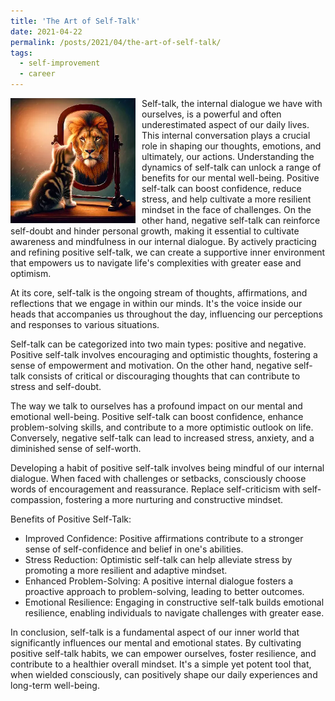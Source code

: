 ```yaml
---
title: 'The Art of Self-Talk'
date: 2021-04-22
permalink: /posts/2021/04/the-art-of-self-talk/
tags:
  - self-improvement
  - career
---
```


<img width="200" alt="peacock" src="/images/posts/the-art-of-self-talk.webp" style="float: left; margin-right: 10px;" /> Self-talk, the internal dialogue we have with ourselves, is a powerful and often underestimated aspect of our daily lives. This internal conversation plays a crucial role in shaping our thoughts, emotions, and ultimately, our actions. Understanding the dynamics of self-talk can unlock a range of benefits for our mental well-being. Positive self-talk can boost confidence, reduce stress, and help cultivate a more resilient mindset in the face of challenges. On the other hand, negative self-talk can reinforce self-doubt and hinder personal growth, making it essential to cultivate awareness and mindfulness in our internal dialogue. By actively practicing and refining positive self-talk, we can create a supportive inner environment that empowers us to navigate life's complexities with greater ease and optimism.

At its core, self-talk is the ongoing stream of thoughts, affirmations, and reflections that we engage in within our minds. It's the voice inside our heads that accompanies us throughout the day, influencing our perceptions and responses to various situations.

Self-talk can be categorized into two main types: positive and negative. Positive self-talk involves encouraging and optimistic thoughts, fostering a sense of empowerment and motivation. On the other hand, negative self-talk consists of critical or discouraging thoughts that can contribute to stress and self-doubt.

The way we talk to ourselves has a profound impact on our mental and emotional well-being. Positive self-talk can boost confidence, enhance problem-solving skills, and contribute to a more optimistic outlook on life. Conversely, negative self-talk can lead to increased stress, anxiety, and a diminished sense of self-worth.

Developing a habit of positive self-talk involves being mindful of our internal dialogue. When faced with challenges or setbacks, consciously choose words of encouragement and reassurance. Replace self-criticism with self-compassion, fostering a more nurturing and constructive mindset.

Benefits of Positive Self-Talk:

* Improved Confidence: Positive affirmations contribute to a stronger sense of self-confidence and belief in one's abilities.
* Stress Reduction: Optimistic self-talk can help alleviate stress by promoting a more resilient and adaptive mindset.
* Enhanced Problem-Solving: A positive internal dialogue fosters a proactive approach to problem-solving, leading to better outcomes.
* Emotional Resilience: Engaging in constructive self-talk builds emotional resilience, enabling individuals to navigate challenges with greater ease.

In conclusion, self-talk is a fundamental aspect of our inner world that significantly influences our mental and emotional states. By cultivating positive self-talk habits, we can empower ourselves, foster resilience, and contribute to a healthier overall mindset. It's a simple yet potent tool that, when wielded consciously, can positively shape our daily experiences and long-term well-being.
